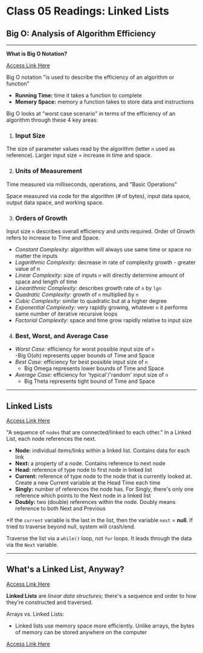 # Class 05 Readings: Linked Lists  

## Big O: Analysis of Algorithm Efficiency  

___  

**What is Big O Notation?**  

[Access Link Here](https://codefellows.github.io/common_curriculum/data_structures_and_algorithms/Code_401/class-05/resources/big_oh.html)

Big O notation "is used to describe the efficiency of an algorithm or function"

- **Running Time:** time it takes a function to complete  
- **Memory Space:** memory a function takes to store data and instructions  

Big O looks at "worst case scenario" in terms of the efficiency of an algorithm through these 4 key areas:

1. ### Input Size

The size of parameter values read by the algorithm (letter `n` used as reference). Larger input size = increase in time and space.

2. ### Units of Measurement

Time measured via milliseconds, operations, and "Basic Operations"

Space measured via code for the algorithm (# of bytes), input data space, output data space, and working space. 

3. ### Orders of Growth

Input size `n` describes overall efficiency and units required. Order of Growth refers to increase to Time and Space.

- *Constant Complexity:* algorithm will always use same time or space no matter the inputs  
- *Logarithmic Complexity:* decrease in rate of complexity growth - greater value of n  
- *Linear Complexity:* size of inputs `n` will directly determine amount of space and length of time  
- *Linearithmic Complexity:* describes growth rate of `n` by `lgn`
- *Quadratic Complexity:* growth of `n` multiplied by `n`  
- *Cubic Complexity:* similar to quadratic but at a higher degree  
- *Exponential Complexity:* very rapidly growing, whatever `n` it performs same number of iterative recursive loops  
- *Factorial Complexity:* space and time grow rapidly relative to input size  


4. ### Best, Worst, and Average Case  

- *Worst Case:* efficiency for worst possible input size of `n`  
    -Big O(oh) represents upper bounds of Time and Space
- *Best Case:* efficiency for best possible input size of `n`  
    - Big Omega represents lower bounds of Time and Space
- *Average Case:* efficiency for 'typical'/'random' input size of `n`  
    - Big Theta represents tight bound of Time and Space

___

## Linked Lists

[Access Link Here](https://codefellows.github.io/common_curriculum/data_structures_and_algorithms/Code_401/class-05/resources/singly_linked_list.html)

"A sequence of `nodes` that are connected/linked to each other." In a Linked List, each node references the next.  

- **Node:** individual items/links within a linked list. Contains data for each link
- **Next:** a property of a node. Contains reference to next node  
- **Head:** reference of type node to first node in linked list
- **Current:** reference of type node to the node that is currently looked at. Create a new Current variable at the Head Time each time 
- **Singly:** number of references the node has. For Singly, there's only one reference which points to the Next node in a linked list  
- **Doubly:** two (double) references within the node. Doubly means reference to both Next and Previous  


*If the `current` variable is the last in the list, then the variable `next` = **null**. If tried to traverse beyond null, system will crash/end.

Traverse the list via a `while()` loop, not `for` loops. It leads through the data via the `Next` variable.  

____

## What's a Linked List, Anyway?  

[Access Link Here](https://medium.com/basecs/whats-a-linked-list-anyway-part-1-d8b7e6508b9d)  

**Linked Lists** are *linear data structures*; there's a sequence and order to how they're constructed and traversed. 

Arrays vs. Linked Lists:

- Linked lists use memory space more efficiently. Unlike arrays, the bytes of memory can be stored anywhere on the computer

[Access Link Here](https://medium.com/basecs/whats-a-linked-list-anyway-part-2-131d96f71996)
